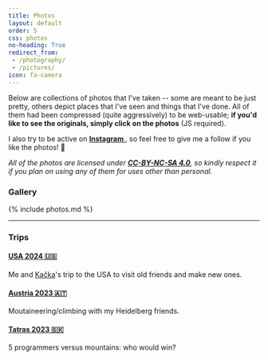 ```yaml
---
title: Photos
layout: default
order: 5
css: photos
no-heading: True
redirect_from:
 - /photography/
 - /pictures/
icon: fa-camera
---
```


Below are collections of photos that I've taken -- some are meant to be just pretty, others depict places that I've seen and things that I've done.
All of them had been compressed (quite aggressively) to be web-usable; **if you'd like to see the originals, simply click on the photos** (JS required).

I also try to be active on **[Instagram <i class="fa-brands fa-instagram"></i>](https://www.instagram.com/tomas.slama/)**, so feel free to give me a follow if you like the photos! 🙂

_All of the photos are licensed under **[CC-BY-NC-SA 4.0](https://creativecommons.org/licenses/by-nc-sa/4.0/)**, so kindly respect it if you plan on using any of them for uses other than personal._

### Gallery

{% include photos.md %}

---

### Trips

#### [USA 2024 🇺🇸](/photos/usa-2024/)
Me and <a class='secret' href='/assets/kacka.webp'>Kačka</a>'s trip to the USA to visit old friends and make new ones.

#### [Austria 2023 🇦🇹](/photos/austria-2023/)
Moutaineering/climbing with my Heidelberg friends.

#### [Tatras 2023 🇸🇰](/photos/tatras-2023/)
5 programmers versus mountains: who would win?

